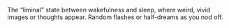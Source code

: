 The “liminal” state between wakefulness and sleep, where weird, vivid images or thoughts appear. Random flashes or half-dreams as you nod off.
